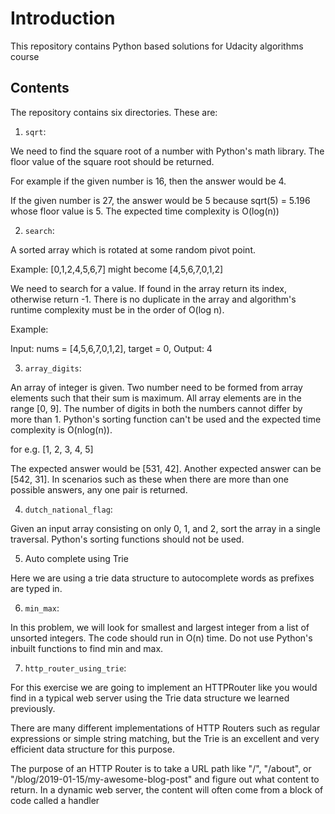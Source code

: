 # Introduction

This repository contains Python based solutions for Udacity algorithms course

## Contents 

The repository contains six directories. These are:

1. `sqrt`:

We need to find the square root of a number with Python's math library. The floor value of the square root should be returned.

For example if the given number is 16, then the answer would be 4.

If the given number is 27, the answer would be 5 because sqrt(5) = 5.196 whose floor value is 5. The expected time complexity is O(log(n))

2. `search`:

A sorted array which is rotated at some random pivot point.

Example: [0,1,2,4,5,6,7] might become [4,5,6,7,0,1,2]

We need to search for a value. If found in the array return its index, otherwise return -1. There is no duplicate in the array and algorithm's runtime complexity must be in the order of O(log n).

Example:

Input: nums = [4,5,6,7,0,1,2], target = 0, Output: 4

3. `array_digits`: 

An array of integer is given. Two number need to be formed from array elements such that their sum is maximum. All array elements are in the range [0, 9]. The number of digits in both the numbers cannot differ by more than 1. Python's sorting function can't be used and the expected time complexity is O(nlog(n)).

for e.g. [1, 2, 3, 4, 5]

The expected answer would be [531, 42]. Another expected answer can be [542, 31]. In scenarios such as these when there are more than one possible answers, any one pair is returned.

4. `dutch_national_flag`:

Given an input array consisting on only 0, 1, and 2, sort the array in a single traversal. Python's sorting functions should not be used.

5. Auto complete using Trie

Here we are using a trie data structure to autocomplete words as prefixes are typed in.

6. `min_max`:

In this problem, we will look for smallest and largest integer from a list of unsorted integers. The code should run in O(n) time. Do not use Python's inbuilt functions to find min and max.

7. `http_router_using_trie`:

For this exercise we are going to implement an HTTPRouter like you would find in a typical web server using the Trie data structure we learned previously.

There are many different implementations of HTTP Routers such as regular expressions or simple string matching, but the Trie is an excellent and very efficient data structure for this purpose.

The purpose of an HTTP Router is to take a URL path like "/", "/about", or "/blog/2019-01-15/my-awesome-blog-post" and figure out what content to return. In a dynamic web server, the content will often come from a block of code called a handler

